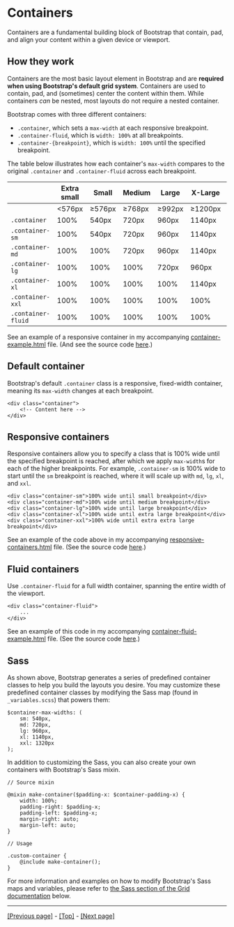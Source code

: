 # Containers

Containers are a fundamental building block of Bootstrap that contain, pad, and align your content within a given device or viewport.

## How they work

Containers are the most basic layout element in Bootstrap and are **required when using Bootstrap's default grid system**. Containers are used to contain, pad, and (sometimes) center the content within them. While containers *can* be nested, most layouts do not require a nested container.

Bootstrap comes with three different containers:

* `.container`, which sets a `max-width` at each responsive breakpoint.
* `.container-fluid`, which is `width: 100%` at all breakpoints.
* `.container-{breakpoint}`, which is `width: 100%` until the specified breakpoint.

The table below illustrates how each container's `max-width` compares to the original `.container` and `.container-fluid` across each breakpoint.

|   | Extra small | Small | Medium | Large | X-Large | XX-Large |
| --- | --- | --- | --- | --- | --- | --- |
|   | <576px | ≥576px | ≥768px | ≥992px | ≥1200px | ≥1400px |
| `.container` | 100% | 540px | 720px | 960px | 1140px | 1320px |
| `.container-sm` | 100% | 540px | 720px | 960px | 1140px | 1320px |
| `.container-md` | 100% | 100% | 720px | 960px | 1140px | 1320px |
| `.container-lg` | 100% | 100% | 100% | 720px | 960px | 1140px | 1320px |
| `.container-xl` | 100% | 100% | 100% | 100% | 1140px | 1320px |
| `.container-xxl` | 100% | 100% | 100% | 100% | 100% | 1320px |
| `.container-fluid` | 100% | 100% | 100% | 100% | 100% | 100% |

See an example of a responsive container in my accompanying [container-example.html](https://andrewsrea.github.io/My_Learning_Port/Bootstrap/Layout/Containers/container-example.html) file. (And see the source code [here](https://github.com/AndrewSRea/My_Learning_Port/blob/main/Bootstrap/Layout/Containers/container-example.html).)

## Default container

Bootstrap's default `.container` class is a responsive, fixed-width container, meaning its `max-width` changes at each breakpoint.
```
<div class="container">
    <!-- Content here -->
</div>
```

## Responsive containers

Responsive containers allow you to specify a class that is 100% wide until the specified breakpoint is reached, after which we apply `max-width`s for each of the higher breakpoints. For example, `.container-sm` is 100% wide to start until the `sm` breakpoint is reached, where it will scale up with `md`, `lg`, `xl`, and `xxl`. 
```
<div class="container-sm">100% wide until small breakpoint</div>
<div class="container-md">100% wide until medium breakpoint</div>
<div class="container-lg">100% wide until large breakpoint</div>
<div class="container-xl">100% wide until extra large breakpoint</div>
<div class="container-xxl">100% wide until extra extra large breakpoint</div>
```
See an example of the code above in my accompanying [responsive-containers.html](https://andrewsrea.github.io/My_Learning_Port/Bootstrap/Layout/Containers/responsive-containers.html) file. (See the source code [here](https://github.com/AndrewSRea/My_Learning_Port/blob/main/Bootstrap/Layout/Containers/responsive-containers.html).)

## Fluid containers

Use `.container-fluid` for a full width container, spanning the entire width of the viewport.
```
<div class="container-fluid">
    ...
</div>
```
See an example of this code in my accompanying [container-fluid-example.html](https://andrewsrea.github.io/My_Learning_Port/Bootstrap/Layout/Containers/container-fluid-example.html) file. (See the source code [here](https://github.com/AndrewSRea/My_Learning_Port/blob/main/Bootstrap/Layout/Containers/container-fluid-example.html).)

## Sass

As shown above, Bootstrap generates a series of predefined container classes to help you build the layouts you desire. You may customize these predefined container classes by modifying the Sass map (found in `_variables.scss`) that powers them:
```
$container-max-widths: (
    sm: 540px,
    md: 720px,
    lg: 960px,
    xl: 1140px,
    xxl: 1320px
);
```
In addition to customizing the Sass, you can also create your own containers with Bootstrap's Sass mixin.
```
// Source mixin

@mixin make-container($padding-x: $container-padding-x) {
    width: 100%;
    padding-right: $padding-x;
    padding-left: $padding-x;
    margin-right: auto;
    margin-left: auto;
}

// Usage

.custom-container {
    @include make-container();
}
```
For more information and examples on how to modify Bootstrap's Sass maps and variables, please refer to [the Sass section of the Grid documentation](https://github.com/AndrewSRea/My_Learning_Port/tree/main/Bootstrap/Layout/Grid#sass) below.

<hr>

[[Previous page]](https://github.com/AndrewSRea/My_Learning_Port/tree/main/Bootstrap/Layout/Breakpoints#breakpoints) - [[Top]](https://github.com/AndrewSRea/My_Learning_Port/tree/main/Bootstrap/Layout/Containers#containers) - [[Next page]](https://github.com/AndrewSRea/My_Learning_Port/tree/main/Bootstrap/Layout/Grid#grid-system)